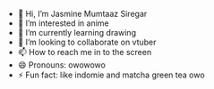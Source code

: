 - 👋 Hi, I’m Jasmine Mumtaaz Siregar
- 👀 I’m interested in anime
- 🌱 I’m currently learning drawing
- 💞️ I’m looking to collaborate on vtuber
- 📫 How to reach me in to the screen
- 😄 Pronouns: owowowo
- ⚡ Fun fact: like indomie and matcha green tea owo

<!---
jasminemumtaaz/jasminemumtaaz is a ✨ special ✨ repository because its `README.md` (this file) appears on your GitHub profile.
You can click the Preview link to take a look at your changes.
--->
